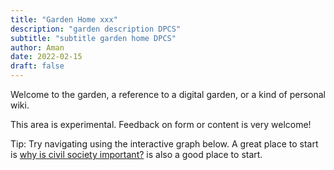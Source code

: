 ```yaml
---
title: "Garden Home xxx"
description: "garden description DPCS"
subtitle: "subtitle garden home DPCS"
author: Aman
date: 2022-02-15
draft: false
---
```


Welcome to the garden, a reference to a digital garden, or a kind of personal wiki. 

This area is experimental. Feedback on form or content is very welcome! 

Tip: Try navigating using the interactive graph below. A great place to start is [why is civil society important?](why-is-civil-society-important.md) is also a good place to start. 
